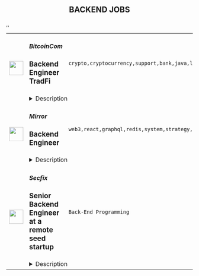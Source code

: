 <div align="center"><h2>BACKEND JOBS</h2></div><table><tr>
                <td width="100" height="100" rowspan="2">
                    <img src="https://remoteok.com/assets/img/jobs/4c9d87305c54f175ce2a8b14962fd82f1677482150.peg" width="38px" height="auto">
                </td>
                <td width="300">
                    <h5>BitcoinCom</h5>
                    <h3>Backend Engineer TradFi</h3>
                </td>
                <td width="300">
                    <code>crypto,cryptocurrency,support,bank,java,lead,engineer,engineering,educational,backend</code>
                </td>
                <td width="200">
                <text>8 days ago</text>
                </td>
                <td width="100" rowspan="2">
                <a href="https://remoteOK.com/remote-jobs/remote-backend-engineer-tradfi-bitcoincom-200895" align="right" target="_blank">Apply</a>
                </td>
            </tr>
            <tr>
                <td colspan="3">
                <details><summary>Description</summary>
                <div class="styles--2BkR3">
<p>Bitcoin.com's mission is to create more 'economic freedom' in the world. By economic freedom we mean the ability for individuals to freely acquire and use personal resources however they choose. We assert that economic freedom is a fundamental human right and a vital component of human dignity, and we believe that it is foundational for peaceful and prosperous societies.</p>
<p>Our vision is to provide the next billion people with access to products that exemplify the ideals of Bitcoin. These ideals - which include peer-to-peer transactions, decentralization, censorship resistance, and permissionless-ness - support economic freedom.</p>
<p>Our approach is to develop and promote widely accessible products that support economic freedom. For example, our digital wallet - which has 29 million downloads - provides people with an easy-to-use, non-custodial method for buying, selling, storing, sending, receiving, and trading cryptocurrencies.</p>
<p>We are seeking a talented Java Backend Engineer who shares our vision.</p>
<p>Tradfi, or âTraditional Financeâ, is our way of introducing users to the exciting world of cryptocurrency. Leveraging our world renowned brand, you will guide users as they take the first step from their bank account to their first decentralized wallet. By creating exciting opportunities such as educational tools, rewards tokens, crypto card, shared wallets and much more, the TradFi team is at the heart of every users journey at [bitcoin.com](http://bitcoin.com). If youâre ready to onboard millions of users into the cryptocurrency ecosystem, tradfi is the fit for you.</p>
<p>The position will require the successful candidate to work inter-departmentally across Engineering and Product Management.</p>
<p><strong>Role:</strong></p>
<ol>
<li>Build features, infrastructure, architecture and applications for world-class cryptocurrency products and services</li>
<li>Able to lead and oversee coding at all levels of the stack including engineering design, setting and ensuring high standards and best practices</li>
<li>Build robust solutions that scale globally.</li>
<li>Able to work to tight deadlines</li>
<li>Expressive in a collaborative way when new features need to built fast, or older features need to be shut down</li>
<li>Communicates thoughts in a clear and concise way</li>
</ol>
<p><strong>Core </strong><strong>Competencies</strong></p>
<ol>
<li>3+ years of Java or other object oriented languages</li>
<li>Experience using common Java frameworks (Spring, RxJava)</li>
<li>Strong knowledge of object-oriented design</li>
<li>Communicates well in both written and verbal English</li>
</ol>
<p><strong>Nice To Have:</strong></p>
<ul>
<li>Knowledge of working with Cassandra</li>
<li>Worked with reactive frameworks</li>
<li>Experience working within an Agile framework</li>
</ul>
<p><strong>Benefits</strong></p>
<p>We are serious about what we do, but more importantly, we have a lot of fun doing it. Our work culture is modern, meaning we strive for work experiences based on transparency, productivity, trust, and passion. For all benefits include:</p>
<ul>
<li>Flexible work hours</li>
<li>Remote work</li>
<li>Health insurance reimbursement</li>
<li>Wellness program (gym, etc.)</li>
</ul>
</div><p><figure><iframe style="width:500px;height:281px;" src="//youtube.com/embed/" frameborder="0" allowfullscreen=""></iframe></figure></p><br/><br/>Please mention the word **EXCEPTIONAL** and tag RMTguMjA4LjExNC41Mg== when applying to show you read the job post completely (#RMTguMjA4LjExNC41Mg==). This is a beta feature to avoid spam applicants. Companies can search these words to find applicants that read this and see they're human.
                </details>
                </td>
            </tr>,<tr>
                <td width="100" height="100" rowspan="2">
                    <img src="https://remoteok.com/assets/img/jobs/fe20f22ef1b6c2f31bbb3825d67cc0121677309344.peg" width="38px" height="auto">
                </td>
                <td width="300">
                    <h5>Mirror</h5>
                    <h3>Backend Engineer</h3>
                </td>
                <td width="300">
                    <code>web3,react,graphql,redis,system,strategy,health,engineer,backend</code>
                </td>
                <td width="200">
                <text>10 days ago</text>
                </td>
                <td width="100" rowspan="2">
                <a href="https://remoteOK.com/remote-jobs/remote-backend-engineer-mirror-199867" align="right" target="_blank">Apply</a>
                </td>
            </tr>
            <tr>
                <td colspan="3">
                <details><summary>Description</summary>
                <p>At Mirror, our mission is to use web3 technology in order to reimagine the ways people publish, read and share writing online. We are a small, passionate team with a breadth of experience that has been building in web3 for years. Together, we aspire to build products that are beautiful and intuitive, without compromising on <span class="discussion-id-dfde74bb-5410-45f6-920d-cc78543321e8 notion-enable-hover">user sovereignty</span> or decentralization.</p>
<h3>The Company</h3>
<p>Mirror is a web3-native publishing platform that powers a new writing ecosystem. Writers on Mirror donât just publish, they build community and fund their writing by minting their work as Writing NFTs  â collectible, minted versions of posts on Mirror. Readers on Mirror donât just consume content, they collect it and discover new writers in each otherâs collections. All of this happens within a tightly integrated web3 product that is centered around an intuitive editor that allows writers to incorporate smart contract-based economic blocks.</p>
<p>We've raised close to $14 million from investors that include a16z Crypto, Union Square Ventures, and Variant.</p>
<h3>Responsibilities</h3>
<ul>
<li>Support product development by developing our backend API</li>
</ul>
<h3>Requirements</h3>
<ul>
<li>Experience building and maintaining a production system at scale</li>
<li>Comfortable with SQL databases</li>
<li>Experience designing performant and well-tested GraphQL APIs</li>
</ul>
<h3>Nice to have</h3>
<ul>
<li>Degree in computer science</li>
<li>Frontend experience (React, React Native)</li>
<li>Web3 experience</li>
<li>No-SQL and Redis experience</li>
<li>Experience with monitoring tools (Honeycomb, NewRelic, ElasticSearch, etc)</li>
</ul>
<h3><strong>Salary Range</strong></h3>
<ul>
<li>$140,000 - $210,000 (based on experience)</li>
</ul><div class="content-conclusion">
<h3>Mirror's Benefits</h3>
<p>Here are some of our benefits:</p>
<ul>
<li>Medical, dental, and vision insurance, with 80% of premiums paid by the company</li>
<li>$3,000 work-from-home/remote office setup stipend</li>
<li>$150/month home internet and cell phone reimbursement</li>
<li>Healthcare Flexible Spending Account or Health Savings Account</li>
<li>Dependent Care Flexible Spending Account</li>
<li>Short-term and long-term disability insurance, with premiums paid by the company</li>
<li>$50,000 life insurance and accidental death and dismemberment insurance, with premiums paid by company</li>
<li>401(k)</li>
<li>Flexible time off policy</li>
<li>Three monthsâ paid baby bonding leave</li>
<li>Remote-first teamwork with team and community members around the world</li>
<li>Team offsites for periodic in-person collaborative strategy sessions</li>
<li>Passionate, supportive team dedicated to learning and growing together in web3</li>
</ul>
</div><br/><br/>Please mention the word **COOPERATIVELY** and tag RMTguMjA4LjExNC41Mg== when applying to show you read the job post completely (#RMTguMjA4LjExNC41Mg==). This is a beta feature to avoid spam applicants. Companies can search these words to find applicants that read this and see they're human.
                </details>
                </td>
            </tr>,<tr>
                <td width="100" height="100" rowspan="2">
                    <img src="https://wwr-pro.s3.amazonaws.com/logos/0083/8085/logo.gif" width="38px" height="auto">
                </td>
                <td width="300">
                    <h5>Secfix</h5>
                    <h3> Senior Backend Engineer at a remote seed startup</h3>
                </td>
                <td width="300">
                    <code>Back-End Programming</code>
                </td>
                <td width="200">
                <text>5 days ago</text>
                </td>
                <td width="100" rowspan="2">
                <a href="https://weworkremotely.com/remote-jobs/secfix-senior-backend-engineer-at-a-remote-seed-startup" align="right" target="_blank">Apply</a>
                </td>
            </tr>
            <tr>
                <td colspan="3">
                <details><summary>Description</summary>
                <img src="https://we-work-remotely.imgix.net/logos/0083/8085/logo.gif?ixlib=rails-4.0.0&w=50&h=50&dpr=2&fit=fill&auto=compress" />

<p>
  <strong>Headquarters:</strong> EU-Remote &amp; Germany
    <br /><strong>URL:</strong> <a href="https://www.secfix.com/">https://www.secfix.com/</a>
</p>

<div><strong>About Secfix</strong></div><div>Secfix automates security compliance for SMBs in Europe. We help companies get and stay compliant with standards such as ISO 27001, GDPR, TISAX, and SOC 2 in weeks rather than months. </div><div>Our platform integrates with a company’s tech stack (such as GCP, AWS, Azure, Google Workspaces, Jira, Gitlab, etc.), automatically extracts the data needed for compliance, and creates a checklist to become and remain certified. Our fastest customer finished their certification in 4 weeks instead of 12+ months, typically seen from older institutions.</div><div>We raised pre-seed funding from top German angel investors and recently closed our seed round from leading UK and German VCs after impressive growth. Now, the goal (with your help) is to become the market leader.</div><div><br></div><div><strong>About the role:</strong></div><div>As a small team, we are all generalists and constantly picking up new challenges. Regarding product and code, we’re looking to work with experienced people who can pick a problem and solve it. We use TypeScript and want to build more scalable systems so we can continuously make progress on a solid foundation. We don’t expect you to have a background in everything we use but expect strong JavaScript/Typescript fundamentals and a background working Java or another object oriented programming language are helpful. Every feature that is being ideated will go through you, and every future back-end engineer hire will live the engineering values that you will shape with us and live by. You'll get first-hand exposure to what it means to build and scale a remote software startup.</div><div><br></div><div><strong>Preferred experience &amp; culture:</strong></div><ul>
<li>You love iterating and taking pride in owning customer-facing features from ideas to going live and strive for great visuals and usability. </li>
<li>You are a team player and communicate with other members and set up calls with customers if necessary to get feedback directly.</li>
<li>You have 7+ years of experience as back-end engineer</li>
<li>Strong object-oriented programming fundamentals working with either Node.js, Nest.js or Java. Experience working with TypeScript for 3+ years in back-end development. We don’t expect you to have a background in every technology we use but you are able to learn quickly on your own.</li>
<li>Experience with Golang are a plus</li>
<li>In our current growth stage, we want to achieve a lot with a small team. Priorities can change fast. Hence you are a strong believer that hard work and flexibility are qualities that an early startup employee should live by. You can pick up a customer problem, define it, and work on it. </li>
<li>You love speed and have high standards in writing clean, maintainable, and testable code.</li>
<li>You have 3+ years of experience in a fast-paced tech environment, startup, or scale-up where engineers wear multiple hats and define the products together with users. </li>
<li>You are a force multiplier for your team. You always catch up with new back-end trends, love building reusable components, and helping other engineers become better day by day.</li>
<li>You can communicate and structure your thoughts well both inside and outside of your team to ensure we ship products in time without getting lost in details.</li>
<li>You have experience in mentoring junior developers or leading a small team.</li>
<li>You have experience in working and improving remote team culture.</li>
</ul><div><br></div><div><strong>Responsibilities</strong></div><ul>
<li>You’ll design, develop, and maintain new user-facing features using Nest.js</li>
<li>You’ll help out, debug and support our clients looking into the code of our legacy API in Java</li>
<li>You’ll contribute to new and existing products by shaping features with product and design teams. </li>
<li>You’ll help build monitoring services for our customer’s infrastructure and cloud environments (AWS, GCP, Azure, Digital Ocean, etc)</li>
<li>You’ll help to design and develop event-driven microservices</li>
<li>You’ll mentor and develop junior engineers to help them become expert Secfixers</li>
<li>You’ll keep learning new technologies to improve our product and will structure complex product in simple deliverables</li>
<li>You’ll redefine best-in-class software development processes so that we can build an opinionated product for the European SMB market.</li>
<li>You’ll work closely with founders, tech lead, other team members, and users to ship features on schedule</li>
</ul><div>
<br><strong>Our Tech</strong>
</div><ul>
<li>Java Springboot, Node Nest.js, Postgres, and RDS as backend</li>
<li>Hosted on AWS with ECS, EKS</li>
<li>Gitlab, Slack, Notion, <a href="http://gather.town/">Gather.town</a> for communication and documentation</li>
<li>Clickup for project management</li>
<li>Design system with Bootstrap Angular component library</li>
</ul><div>
<br><strong>We are very proud of our Secfix values - and look for candidates who share them. They are:</strong>
</div><ul>
<li>We are obsessed with our customers. We start with the customer and work our way backward to create amazing products they love.</li>
<li>We build everything in a smart way. We love working by YCombinator's principles and preach those to our team.</li>
<li>We create trust within our organisation. Transparency and ethics are within our DNA.</li>
<li>We are hacky. A functional prototype delivered within 2 weeks is worth more than a perfect solution delivered in 2 months.</li>
<li>We take ownership. Building a startup is about ownership and being accountable for timely delivery.</li>
<li>We are leaders of remote work. We are passionately building a culture where people can be productive working from anywhere.</li>
</ul><div>
<br><strong>Benefits you get at Secfix:</strong>
</div><ul>
<li>We are backed by top VCs and accelerators. Get direct access to world-class mentors.</li>
<li>Industry-competitive base salary and generous equity package. We pay local rates that are at or above the market. We share this <a href="https://about.gitlab.com/blog/2019/02/28/why-we-pay-local-rates/">philosophy with GitLab</a>.</li>
<li>Secfix is run by international founders in Germany. We can help you move to Germany and get a visa or just hire you locally with our partner Deel. And we have a track record! Our Customer Success Manager moved to Germany from Brazil and our Account Executive from LA.</li>
<li>Receive the latest tech equipment (MacBook, monitors, headphones)</li>
<li>Health insurance</li>
<li>Remote Workspace budget to make your home office great</li>
<li>Access to co-working around the world</li>
<li>Flexible Work Hours and Location</li>
<li>26 vacation days per year, in addition to local Public Holidays</li>
<li>100% remote work - enhanced by our virtual office in <a href="https://www.gather.town/">Gather </a>
</li>
<li>Virtual and on-site Team Building Activities, Lunch and Learns, and other Company-Wide Events</li>
<li>A Personal Development Budget of 1,000 EUR per year - available for whatever you wish to support your health and fitness, mental health, and learning &amp; development</li>
<li>Have more ideas for perks? You can make them a reality at Secfix 🙂</li>
</ul><div>
<br><strong>Interview Process:</strong>
</div><ul>
<li>30 min - Screen/intro call with our recruiter</li>
<li>45 min - Chat with our Co-founder</li>
<li>1,5h - Tech Interview with a live coding challenge</li>
<li>1,5h - Final interview with team &amp; Co-Founders</li>
</ul><div>
<em>Please note: We are an equal-opportunity employer and remote-only company. At this time, we can support hiring only within EU time zones. We work in sync using Gather as our virtual office. As a small fast-growing company, we believe in the need for an in-sync component of daily communication and therefore cannot support any 100% asynchronous work. Read more about our Remote Culture </em><a href="https://www.notion.so/secfix/Remote-Culture-93bf571583904c5e814b7afd83c240f2?pvs=4"><em>here</em></a><em>.</em>
</div>

<p><strong>To apply:</strong> <a href="https://weworkremotely.com/remote-jobs/secfix-senior-backend-engineer-at-a-remote-seed-startup">https://weworkremotely.com/remote-jobs/secfix-senior-backend-engineer-at-a-remote-seed-startup</a></p>

                </details>
                </td>
            </tr>,<tr>
                <td width="100" height="100" rowspan="2">
                    <img src="https://pbs.twimg.com/profile_images/1542681228666671107/L5LYJLAD_400x400.png" width="38px" height="auto">
                </td>
                <td width="300">
                    <h5>Timescale</h5>
                    <h3>Senior Software Engineer - Backend / Microservices</h3>
                </td>
                <td width="300">
                    <code></code>
                </td>
                <td width="200">
                <text>0 days ago</text>
                </td>
                <td width="100" rowspan="2">
                <a href="https://www.timescale.com/careers/6492175002?gh_jid=6492175002" align="right" target="_blank">Apply</a>
                </td>
            </tr>
            <tr>
                <td colspan="3">
                <details><summary>Description</summary>
                &lt;p&gt;&lt;strong&gt;&lt;em&gt;Timescale helps developers build the next wave of computing, through its managed cloud-native platform for supercharged PostgreSQL. Scale further, build faster, spend less.&lt;/em&gt;&lt;/strong&gt;&lt;/p&gt;
&lt;p&gt;&lt;span style=&quot;font-weight: 400;&quot;&gt;Do you love great developer experiences? Databases? Modern cloud infrastructure?&amp;nbsp; Are you excited to help build the next great database cloud, supporting a fully self-service product experience built around a high-degree of automation and scale?&lt;/span&gt;&lt;/p&gt;
&lt;p&gt;&lt;span style=&quot;font-weight: 400;&quot;&gt;We&#39;re looking for experienced backend engineers to help us design and build the backend microservices, APIs, and other software infrastructure for Timescale Cloud, which is built primarily in Golang. You’ll have the opportunity to work with a close-knit, experienced team.&amp;nbsp; You’ll design clean microservices and interfaces that will interact both with upstream and frontend APIs and interact with our Kubernetes-based clusters and infrastructure.&amp;nbsp; You’ll care about developing great user experiences for developers and believe that cloud engineering teams should own their products from design to implementation to operation.&lt;/span&gt;&lt;/p&gt;
&lt;p&gt;&lt;span style=&quot;font-weight: 400;&quot;&gt;While you’ll help build services serving thousands of customers, it’s still Day 1 here at Timescale.&amp;nbsp; You’ll have the opportunity for significant impact and ownership.&lt;/span&gt;&lt;/p&gt;
&lt;p&gt;&lt;span style=&quot;font-weight: 400;&quot;&gt;Timescale is a 100% remote organization, with engineers throughout the world. For team effectiveness, this open role is primarily for those in North/South American and European timezones.&lt;/span&gt;&lt;/p&gt;
&lt;p&gt;&lt;strong&gt;You Will&lt;/strong&gt;&lt;/p&gt;
&lt;ul&gt;
&lt;li style=&quot;font-weight: 400;&quot;&gt;&lt;span style=&quot;font-weight: 400;&quot;&gt;Contribute to the growth and success of Timescale Cloud.&amp;nbsp; You will bring your experience, passion, and commitment to building a great database cloud experience for developers worldwide.&lt;/span&gt;&lt;/li&gt;
&lt;li style=&quot;font-weight: 400;&quot;&gt;&lt;span style=&quot;font-weight: 400;&quot;&gt;Develop in Go, but you can up-level those skills while here&lt;/span&gt;&lt;/li&gt;
&lt;li style=&quot;font-weight: 400;&quot;&gt;&lt;span style=&quot;font-weight: 400;&quot;&gt;Work collaboratively with your team and other Timescalers to succeed together. You view communication as a critical part of your job (including both brainstorming random ideas and&amp;nbsp; providing more structured design and code review feedback).&lt;/span&gt;&lt;/li&gt;
&lt;li style=&quot;font-weight: 400;&quot;&gt;&lt;span style=&quot;font-weight: 400;&quot;&gt;Ensure that Timescale Cloud remains reliable, scalable, and flexible as we continue to grow, and take the responsibility for hosting customers’ mission-critical databases seriously&lt;/span&gt;&lt;/li&gt;
&lt;/ul&gt;
&lt;p&gt;&lt;strong&gt;You Have&lt;/strong&gt;&lt;/p&gt;
&lt;ul&gt;
&lt;li style=&quot;font-weight: 400;&quot;&gt;&lt;span style=&quot;font-weight: 400;&quot;&gt;Strong programming skills (we mostly use Go but are more concerned with good fundamentals)&lt;/span&gt;&lt;/li&gt;
&lt;li style=&quot;font-weight: 400;&quot;&gt;&lt;span style=&quot;font-weight: 400;&quot;&gt;Experience building backend microservices and API-driven development&lt;/span&gt;&lt;/li&gt;
&lt;li style=&quot;font-weight: 400;&quot;&gt;&lt;span style=&quot;font-weight: 400;&quot;&gt;An understanding for designing, understanding, and debugging complex distributed systems.&lt;/span&gt;&lt;/li&gt;
&lt;li style=&quot;font-weight: 400;&quot;&gt;&lt;span style=&quot;font-weight: 400;&quot;&gt;Experience with at least one major cloud provider (AWS preferred) and infrastructure components such as Kubernetes, containers, Github CI/CD, etc.&lt;/span&gt;&lt;/li&gt;
&lt;/ul&gt;
&lt;p&gt;&lt;em&gt;Req: 2393&lt;/em&gt;&lt;/p&gt;
                </details>
                </td>
            </tr></table>